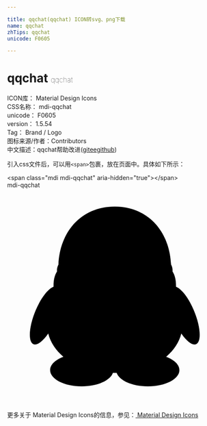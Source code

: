 ```yaml
---

title: qqchat(qqchat) ICON转svg、png下载
name: qqchat
zhTips: qqchat
unicode: F0605

---
```


# qqchat  <small style="font-size: 60%;font-weight: 100">qqchat</small>


<div class="detail-page">
<p>
<span>
ICON库：
<span class="badge-secondary badge">Material Design Icons</span> 
</span>
<br/>
<span>
CSS名称：
<span class="badge-secondary badge">mdi-qqchat</span> 
</span>
<br/>
<span>
unicode：
<span class="badge-secondary badge">F0605</span> 
</span>
<br/>
<span>
version：
<span class="badge-secondary badge">1.5.54</span> 
</span>
<br/>
<span>Tag：
<span class="badge-light badge">Brand / Logo</span>
</span>
<br/>
<span>图标来源/作者：<span class="badge-light badge">Contributors</span></span> 
<br/>
<span class="zh-detail">中文描述：<span class="badge-primary badge">qqchat</span><span class="help-link"><span>帮助改进</span>(<a href="https://gitee.com/liuwave/icon-helper/edit/master/json/material/qqchat.json" target="_blank" rel="noopener noreferrer">gitee</a><a href="https://github.com/liuwave/icon-helper/edit/master/json/material/qqchat.json" target="_blank" rel="noopener noreferrer">github</a></span>)</span><br/>
</p>
</div>
<div class="alert alert-dark">
  <i class="mdi mdi-qqchat mdi-48px"></i>
  <i class="mdi mdi-qqchat mdi-36px"></i>
  <i class="mdi mdi-qqchat mdi-24px"></i>
  <i class="mdi mdi-qqchat mdi-18px"></i>
</div>
<div>
  <p>引入css文件后，可以用<code>&lt;span&gt;</code>包裹，放在页面中。具体如下所示：    
  </p>
  <div class="alert alert-primary" style="font-size: 14px">
    &lt;span class="mdi mdi-qqchat" aria-hidden="true"&gt;&lt;/span&gt;
    <copy-btn content='<span class="mdi mdi-qqchat" aria-hidden="true"></span>'></copy-btn>
  </div>
  <div class="alert alert-secondary">
    <i class="mdi mdi-qqchat"
    style="font-size: 24px"
    aria-hidden="true"></i> mdi-qqchat
    <copy-btn content="mdi-qqchat" btn-title="复制图标名称"></copy-btn>
  </div>
</div>
<div id="svg" class="svg-wrap">
<svg xmlns="http://www.w3.org/2000/svg" viewBox="0 0 24 24"><path d="M3.18,13.54C3.76,12.16 4.57,11.14 5.17,10.92C5.16,10.12 5.31,9.62 5.56,9.22C5.56,9.19 5.5,8.86 5.72,8.45C5.87,4.85 8.21,2 12,2C15.79,2 18.13,4.85 18.28,8.45C18.5,8.86 18.44,9.19 18.44,9.22C18.69,9.62 18.84,10.12 18.83,10.92C19.43,11.14 20.24,12.16 20.82,13.55C21.57,15.31 21.69,17 21.09,17.3C20.68,17.5 20.03,17 19.42,16.12C19.18,17.1 18.58,18 17.73,18.71C18.63,19.04 19.21,19.58 19.21,20.19C19.21,21.19 17.63,22 15.69,22C13.93,22 12.5,21.34 12.21,20.5H11.79C11.5,21.34 10.07,22 8.31,22C6.37,22 4.79,21.19 4.79,20.19C4.79,19.58 5.37,19.04 6.27,18.71C5.42,18 4.82,17.1 4.58,16.12C3.97,17 3.32,17.5 2.91,17.3C2.31,17 2.43,15.31 3.18,13.54Z" /></svg>
</div>
<detail full-name='mdi-qqchat'></detail>
    
<div><p>更多关于 Material Design Icons的信息，参见：<a target="_blank" href="https://iconhelper.cn/material.html"> Material Design Icons</a>
</p></div>
